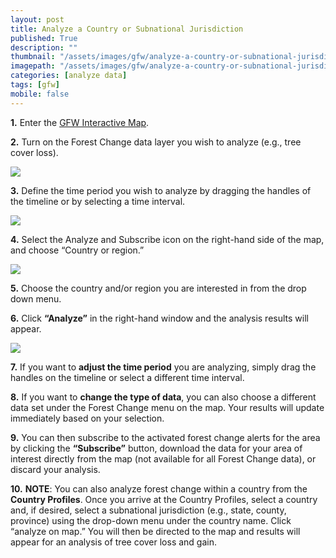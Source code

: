 ```yaml
---
layout: post
title: Analyze a Country or Subnational Jurisdiction
published: True
description: ""
thumbnail: "/assets/images/gfw/analyze-a-country-or-subnational-jurisdiction/thumbnail.png"
imagepath: "/assets/images/gfw/analyze-a-country-or-subnational-jurisdiction"
categories: [analyze data]
tags: [gfw]
mobile: false
---
```



<div id="desktopContent" class="content">
  <p><strong>1.</strong> Enter the <a href="/map" target='_blank'>GFW Interactive Map</a>.</p>
  <p><strong>2.</strong> Turn on the Forest Change data layer you wish to analyze (e.g., tree cover loss).</p>
  <p><img src="{{site.baseurl}}{{page.imagepath}}/desktop/desktop1.png"/></p>
  <p><strong>3.</strong> Define the time period you wish to analyze by dragging the handles of the timeline or by selecting a time interval.</p>
  <p><img src="{{site.baseurl}}{{page.imagepath}}/desktop/desktop2.png"/></p>
  <p><strong>4.</strong> Select the Analyze and Subscribe icon on the right-hand side of the map, and choose “Country or region.”</p>
  <p><img src="{{site.baseurl}}{{page.imagepath}}/desktop/desktop3.png"/></p>
  <p><strong>5.</strong> Choose the country and/or region you are interested in from the drop down menu.</p>
  <p><strong>6.</strong> Click <strong>“Analyze”</strong> in the right-hand window and the analysis results will appear.</p>
  <p><img src="{{site.baseurl}}{{page.imagepath}}/desktop/desktop4.gif"/></p>
  <p><strong>7.</strong> If you want to <strong>adjust the time period</strong> you are analyzing, simply drag the handles on the timeline or select a different time interval.</p>
  <p><strong>8.</strong> If you want to <strong>change the type of data</strong>, you can also choose a different data set under the Forest Change menu on the map. Your results will update immediately based on your selection.</p>
  <p><strong>9.</strong> You can then subscribe to the activated forest change alerts for the area by clicking the <strong>“Subscribe”</strong> button, download the data for your area of interest directly from the map (not available for all Forest Change data), or discard your analysis.</p>
  <p><strong>10.</strong> <strong>NOTE</strong>: You can also analyze forest change within a country from the <strong>Country Profiles</strong>. Once you arrive at the Country Profiles, select a country and, if desired, select a subnational jurisdiction (e.g., state, county, province) using the drop-down menu under the country name. Click “analyze on map.” You will then be directed to the map and results will appear for an analysis of tree cover loss and gain.</p>
</div>


<div id="mobileContent" class="content">
</div>
